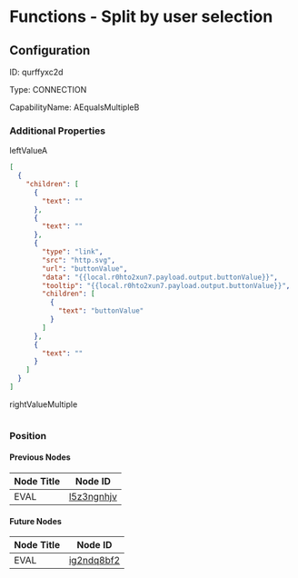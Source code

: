 # Functions - Split by user selection 
## Configuration
ID:  qurffyxc2d

Type: CONNECTION 

CapabilityName: AEqualsMultipleB






### Additional Properties
leftValueA
```json 
[
  {
    "children": [
      {
        "text": ""
      },
      {
        "text": ""
      },
      {
        "type": "link",
        "src": "http.svg",
        "url": "buttonValue",
        "data": "{{local.r0hto2xun7.payload.output.buttonValue}}",
        "tooltip": "{{local.r0hto2xun7.payload.output.buttonValue}}",
        "children": [
          {
            "text": "buttonValue"
          }
        ]
      },
      {
        "text": ""
      }
    ]
  }
]
```


rightValueMultiple
```
```





### Position

#### Previous Nodes
| Node Title | Node ID |
| :------------- | ------------ |
| EVAL | [l5z3ngnhjv](./l5z3ngnhjv.md) | 
 
 #### Future Nodes
| Node Title | Node ID |
| :------------- | ------------ |
| EVAL |[ig2ndq8bf2](./ig2ndq8bf2.md) | 